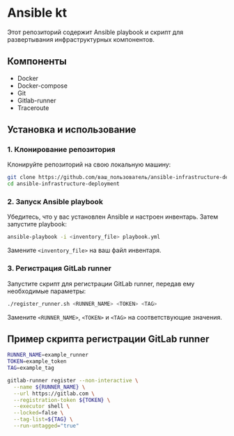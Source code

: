 
# Ansible kt

Этот репозиторий содержит Ansible playbook и скрипт для развертывания инфраструктурных компонентов.

## Компоненты
- Docker
- Docker-compose
- Git
- Gitlab-runner
- Traceroute

## Установка и использование

### 1. Клонирование репозитория
Клонируйте репозиторий на свою локальную машину:
```bash
git clone https://github.com/ваш_пользователь/ansible-infrastructure-deployment.git
cd ansible-infrastructure-deployment
```

### 2. Запуск Ansible playbook
Убедитесь, что у вас установлен Ansible и настроен инвентарь. Затем запустите playbook:
```bash
ansible-playbook -i <inventory_file> playbook.yml
```
Замените `<inventory_file>` на ваш файл инвентаря.

### 3. Регистрация GitLab runner
Запустите скрипт для регистрации GitLab runner, передав ему необходимые параметры:
```bash
./register_runner.sh <RUNNER_NAME> <TOKEN> <TAG>
```
Замените `<RUNNER_NAME>`, `<TOKEN>` и `<TAG>` на соответствующие значения.

## Пример скрипта регистрации GitLab runner
```bash
RUNNER_NAME=example_runner
TOKEN=example_token
TAG=example_tag

gitlab-runner register --non-interactive \
  --name ${RUNNER_NAME} \
  --url https://gitlab.com \
  --registration-token ${TOKEN} \
  --executor shell \
  --locked=false \
  --tag-list=${TAG} \
  --run-untagged="true"
```
